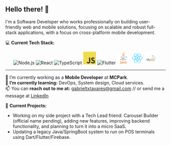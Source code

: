 ## Hello there! 👋

I'm a Software Developer who works professionally on building user-friendly web and mobile solutions, focusing on scalable and robust full-stack applications, with a focus on cross-platform mobile development.

💻 **Current Tech Stack:**

<p align="center">
  <img src="https://avatars.githubusercontent.com/u/14101776?s=200&v=4" alt="Node.js" width="40" height="40"/>
  <img src="https://avatars.githubusercontent.com/u/1609975?s=200&v=4" alt="React" width="40" height="40"/>
  <img src="https://camo.githubusercontent.com/8e37776eac7b6062b9510ebad17f189d09ea9409c29b602006bc7e0427260ba0/68747470733a2f2f63646e2e69636f6e73636f75742e636f6d2f69636f6e2f667265652f706e672d3531322f747970657363726970742d313137343936352e706e67" alt="TypeScript" width="40" height="40"/>
  <img src="https://raw.githubusercontent.com/github/explore/80688e429a7d4ef2fca1e82350fe8e3517d3494d/topics/javascript/javascript.png" alt="JavaScript" width="40" height="40"/>
  <img src="https://avatars.githubusercontent.com/u/9950313?s=200&v=4" alt="Flutter" width="40" height="40"/>
  <img src="https://raw.githubusercontent.com/github/explore/5b3600551e122a3277c2c5368af2ad5725ffa9a1/topics/java/java.png" alt="Java" width="40" height="40"/>
  <img src="https://raw.githubusercontent.com/github/explore/80688e429a7d4ef2fca1e82350fe8e3517d3494d/topics/react/react.png" alt="React Native" width="40" height="40"/>
  <img src="https://raw.githubusercontent.com/github/explore/80688e429a7d4ef2fca1e82350fe8e3517d3494d/topics/mysql/mysql.png" alt="MySQL" width="40" height="40"/>
</p>

---

🔭 I’m currently working as a **Mobile Developer** at **MCPark**.\
🌱 **I’m currently learning:** DevOps, System design, Cloud services.\
📫 You can **reach out to me at:** [gabrieltxtavares@gmail.com](mailto:gabrieltxtavares@gmail.com) // or send me a message at [LinkedIn](https://www.linkedin.com/in/gabrielttavares/)

🚀 **Current Projects:**

- Working on my side project with a Tech Lead friend: Carousel Builder (official name pending), adding new features, improving backend functionality, and planning to turn it into a micro SaaS.
- Updating a legacy Java/SpringBoot system to run on POS terminals using Dart/Flutter/Firebase.
